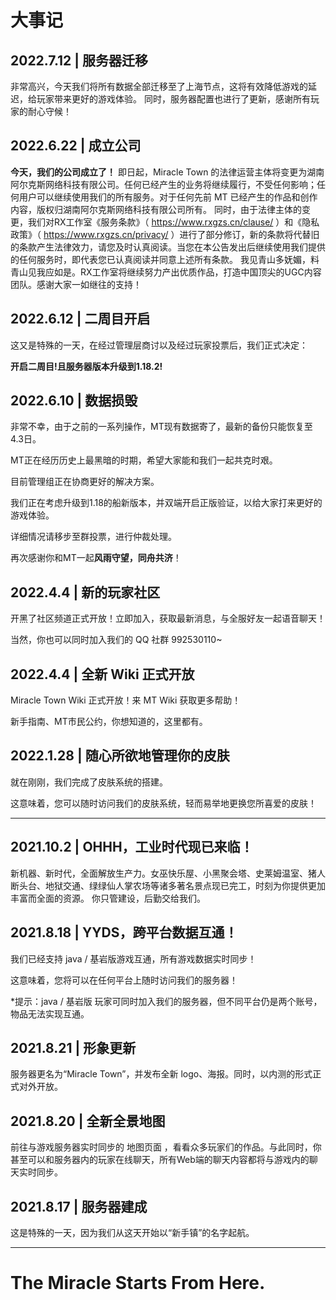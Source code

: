 # **大事记**

## **2022.7.12 | 服务器迁移**
非常高兴，今天我们将所有数据全部迁移至了上海节点，这将有效降低游戏的延迟，给玩家带来更好的游戏体验。
同时，服务器配置也进行了更新，感谢所有玩家的耐心守候！

## **2022.6.22 | 成立公司**
**今天，我们的公司成立了！**
即日起，Miracle Town 的法律运营主体将变更为湖南阿尔克斯网络科技有限公司。任何已经产生的业务将继续履行，不受任何影响；任何用户可以继续使用我们的所有服务。对于任何先前 MT 已经产生的作品和创作内容，版权归湖南阿尔克斯网络科技有限公司所有。
同时，由于法律主体的变更，我们对RX工作室《服务条款》（ https://www.rxgzs.cn/clause/ ）和《隐私政策》（ https://www.rxgzs.cn/privacy/ ）进行了部分修订，新的条款将代替旧的条款产生法律效力，请您及时认真阅读。当您在本公告发出后继续使用我们提供的任何服务时，即代表您已认真阅读并同意上述所有条款。
我见青山多妩媚，料青山见我应如是。RX工作室将继续努力产出优质作品，打造中国顶尖的UGC内容团队。感谢大家一如继往的支持！

## **2022.6.12 | 二周目开启**
这又是特殊的一天，在经过管理层商讨以及经过玩家投票后，我们正式决定：

**开启二周目!且服务器版本升级到1.18.2!**

## **2022.6.10 | 数据损毁**
非常不幸，由于之前的一系列操作，MT现有数据寄了，最新的备份只能恢复至4.3日。

MT正在经历历史上最黑暗的时期，希望大家能和我们一起共克时艰。

目前管理组正在协商更好的解决方案。

我们正在考虑升级到1.18的船新版本，并双端开启正版验证，以给大家打来更好的游戏体验。

详细情况请移步至群投票，进行仲裁处理。

再次感谢你和MT一起**风雨守望，同舟共济**！

## **2022.4.4 | 新的玩家社区**
开黑了社区频道正式开放！立即加入，获取最新消息，与全服好友一起语音聊天！

当然，你也可以同时加入我们的 QQ 社群 992530110~

## **2022.4.4 | 全新 Wiki 正式开放**
Miracle Town Wiki 正式开放！来 MT Wiki 获取更多帮助！

新手指南、MT市民公约，你想知道的，这里都有。

## **2022.1.28 | 随心所欲地管理你的皮肤**
就在刚刚，我们完成了皮肤系统的搭建。

这意味着，您可以随时访问我们的皮肤系统，轻而易举地更换您所喜爱的皮肤！

***

## **2021.10.2 | OHHH，工业时代现已来临！**
新机器、新时代，全面解放生产力。女巫快乐屋、小黑聚会塔、史莱姆温室、猪人断头台、地狱交通、绿绿仙人掌农场等诸多著名景点现已完工，时刻为你提供更加丰富而全面的资源。
你只管建设，后勤交给我们。

## **2021.8.18 | YYDS，跨平台数据互通！**
我们已经支持 java / 基岩版游戏互通，所有游戏数据实时同步！

这意味着，您将可以在任何平台上随时访问我们的服务器！

*提示：java / 基岩版 玩家可同时加入我们的服务器，但不同平台仍是两个账号，物品无法实现互通。


## **2021.8.21 | 形象更新**
服务器更名为“Miracle Town”，并发布全新 logo、海报。同时，以内测的形式正式对外开放。

## **2021.8.20 | 全新全景地图**
前往与游戏服务器实时同步的 地图页面 ，看看众多玩家们的作品。与此同时，你甚至可以和服务器内的玩家在线聊天，所有Web端的聊天内容都将与游戏内的聊天实时同步。

## **2021.8.17 | 服务器建成**
这是特殊的一天，因为我们从这天开始以“新手镇”的名字起航。

***

# **The Miracle Starts From Here.**
